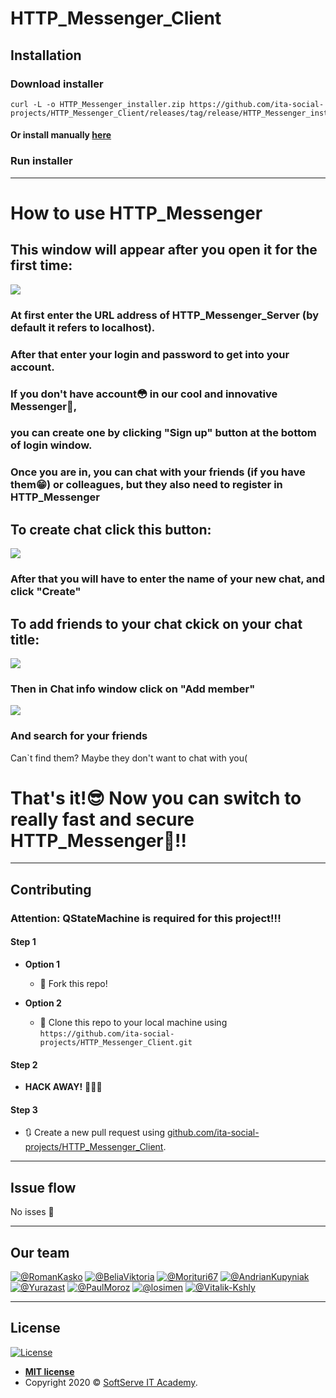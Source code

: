 # HTTP_Messenger_Client


## Installation

### Download installer

```shell
curl -L -o HTTP_Messenger_installer.zip https://github.com/ita-social-projects/HTTP_Messenger_Client/releases/tag/release/HTTP_Messenger_installer.zip
```

#### Or install manually <a href="https://github.com/ita-social-projects/HTTP_Messenger_Client/releases/tag/release"> here </a>

### Run installer

---

# How to use HTTP_Messenger

## This window will appear after you open it for the first time:

<img  src="screenshots/login_window.png">

### At first enter the URL address of HTTP_Messenger_Server (by default it refers to localhost). 
### After that enter your login and password to get into your account.

### If you don't have account😳 in our cool and innovative Messenger💪, 
### you can create one by clicking "Sign up" button at the bottom of login window.


### Once you are in, you can chat with your friends  (if you have them😁) or colleagues, but they also need to register in HTTP_Messenger

## To create chat click this button:

<img  src="screenshots/create_chat.png">

### After that you will have to enter the name of your new chat, and click "Create" 

## To add friends to your chat ckick on your chat title:

<img  src="screenshots/add_friends.png">

### Then in Chat info window click on "Add member" 

<img  src="screenshots/add_member.png">

### And search for your friends

Can`t find them? Maybe they don't want to chat with you(

# That's it!😎 Now you can switch to really fast and secure HTTP_Messenger💪!!

---

## Contributing

### **Attention: QStateMachine is required for this project!!!**

#### Step 1

- **Option 1**
    - 🍴 Fork this repo!

- **Option 2**
    - 👯 Clone this repo to your local machine using `https://github.com/ita-social-projects/HTTP_Messenger_Client.git`

#### Step 2

- **HACK AWAY!** 🔨🔨🔨

#### Step 3

- 🔃 Create a new pull request using <a href="https://github.com/ita-social-projects/HTTP_Messenger_Client/compare/" target="_blank">github.com/ita-social-projects/HTTP_Messenger_Client</a>.

---
## Issue flow

No isses 🙂

---

## Our team

[![@RomanKasko](https://avatars.githubusercontent.com/u/46456972?s=100&v=2)](https://github.com/RomanKasko)
[![@BeliaViktoria](https://avatars.githubusercontent.com/u/87976187?s=100&v=2)](https://github.com/BeliaViktoria)
[![@Morituri67](https://avatars.githubusercontent.com/u/72103688?s=100&v=2)](https://github.com/Morituri67)
[![@AndrianKupyniak](https://avatars.githubusercontent.com/u/88183610?s=100&v=2)](https://github.com/AndrianKupyniak)
[![@Yurazast](https://avatars.githubusercontent.com/u/58906983?s=100&v=2)](https://github.com/Yurazast)
[![@PaulMoroz](https://avatars.githubusercontent.com/u/55598887?s=100&v=2)](https://github.com/PaulMoroz)
[![@losimen](https://avatars.githubusercontent.com/u/80248183?s=100&v=2)](https://github.com/losimen)
[![@Vitalik-Kshly](https://avatars.githubusercontent.com/u/51457991?s=100&v=2)](https://github.com/Vitalik-Kshly)

---

## License

[![License](http://img.shields.io/:license-mit-blue.svg?style=flat-square)](http://badges.mit-license.org)

- **[MIT license](http://opensource.org/licenses/mit-license.php)**
- Copyright 2020 © <a href="https://softserve.academy/" target="_blank"> SoftServe IT Academy</a>.